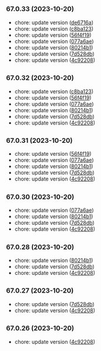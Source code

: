 ## <small>67.0.33 (2023-10-20)</small>

- chore: update version
  ([de6716a](https://github.com/alex-lit/lint-kit/commit/de6716a))
- chore: update version
  ([c8ba123](https://github.com/alex-lit/lint-kit/commit/c8ba123))
- chore: update version
  ([56f4f19](https://github.com/alex-lit/lint-kit/commit/56f4f19))
- chore: update version
  ([077a6ae](https://github.com/alex-lit/lint-kit/commit/077a6ae))
- chore: update version
  ([80214b1](https://github.com/alex-lit/lint-kit/commit/80214b1))
- chore: update version
  ([7d528db](https://github.com/alex-lit/lint-kit/commit/7d528db))
- chore: update version
  ([4c92208](https://github.com/alex-lit/lint-kit/commit/4c92208))

## <small>67.0.32 (2023-10-20)</small>

- chore: update version
  ([c8ba123](https://github.com/alex-lit/lint-kit/commit/c8ba123))
- chore: update version
  ([56f4f19](https://github.com/alex-lit/lint-kit/commit/56f4f19))
- chore: update version
  ([077a6ae](https://github.com/alex-lit/lint-kit/commit/077a6ae))
- chore: update version
  ([80214b1](https://github.com/alex-lit/lint-kit/commit/80214b1))
- chore: update version
  ([7d528db](https://github.com/alex-lit/lint-kit/commit/7d528db))
- chore: update version
  ([4c92208](https://github.com/alex-lit/lint-kit/commit/4c92208))

## <small>67.0.31 (2023-10-20)</small>

- chore: update version
  ([56f4f19](https://github.com/alex-lit/lint-kit/commit/56f4f19))
- chore: update version
  ([077a6ae](https://github.com/alex-lit/lint-kit/commit/077a6ae))
- chore: update version
  ([80214b1](https://github.com/alex-lit/lint-kit/commit/80214b1))
- chore: update version
  ([7d528db](https://github.com/alex-lit/lint-kit/commit/7d528db))
- chore: update version
  ([4c92208](https://github.com/alex-lit/lint-kit/commit/4c92208))

## <small>67.0.30 (2023-10-20)</small>

- chore: update version
  ([077a6ae](https://github.com/alex-lit/lint-kit/commit/077a6ae))
- chore: update version
  ([80214b1](https://github.com/alex-lit/lint-kit/commit/80214b1))
- chore: update version
  ([7d528db](https://github.com/alex-lit/lint-kit/commit/7d528db))
- chore: update version
  ([4c92208](https://github.com/alex-lit/lint-kit/commit/4c92208))

## <small>67.0.28 (2023-10-20)</small>

- chore: update version
  ([80214b1](https://github.com/alex-lit/lint-kit/commit/80214b1))
- chore: update version
  ([7d528db](https://github.com/alex-lit/lint-kit/commit/7d528db))
- chore: update version
  ([4c92208](https://github.com/alex-lit/lint-kit/commit/4c92208))

## <small>67.0.27 (2023-10-20)</small>

- chore: update version
  ([7d528db](https://github.com/alex-lit/lint-kit/commit/7d528db))
- chore: update version
  ([4c92208](https://github.com/alex-lit/lint-kit/commit/4c92208))

## <small>67.0.26 (2023-10-20)</small>

- chore: update version
  ([4c92208](https://github.com/alex-lit/lint-kit/commit/4c92208))
